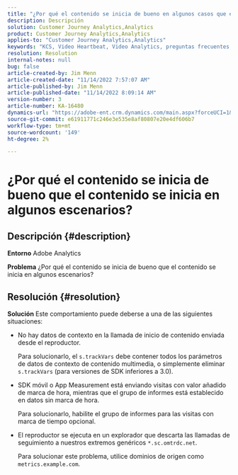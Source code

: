 ```yaml
---
title: "¿Por qué el contenido se inicia de bueno en algunos casos que el contenido se inicia?"
description: Descripción
solution: Customer Journey Analytics,Analytics
product: Customer Journey Analytics,Analytics
applies-to: "Customer Journey Analytics,Analytics"
keywords: "KCS, Video Heartbeat, Video Analytics, preguntas frecuentes, inicios de contenido, inicios de contenido buenos, Adobe Analytics"
resolution: Resolution
internal-notes: null
bug: false
article-created-by: Jim Menn
article-created-date: "11/14/2022 7:57:07 AM"
article-published-by: Jim Menn
article-published-date: "11/14/2022 8:09:14 AM"
version-number: 3
article-number: KA-16480
dynamics-url: "https://adobe-ent.crm.dynamics.com/main.aspx?forceUCI=1&pagetype=entityrecord&etn=knowledgearticle&id=f2f8c0e9-f163-ed11-9561-6045bd006b4b"
source-git-commit: e61911771c246e3e535e8af80807e20e4df606b7
workflow-type: tm+mt
source-wordcount: '149'
ht-degree: 2%

---
```


# ¿Por qué el contenido se inicia de bueno que el contenido se inicia en algunos escenarios?

## Descripción {#description}


<b>Entorno</b>
Adobe Analytics

<b>Problema</b>
¿Por qué el contenido se inicia de bueno que el contenido se inicia en algunos escenarios?


## Resolución {#resolution}


<b>Solución</b>
Este comportamiento puede deberse a una de las siguientes situaciones:

- No hay datos de contexto en la llamada de inicio de contenido enviada desde el reproductor.

   Para solucionarlo, el `s.trackVars` debe contener todos los parámetros de datos de contexto de contenido multimedia, o simplemente eliminar `s.trackVars` (para versiones de SDK inferiores a 3.0).
- SDK móvil o App Measurement está enviando visitas con valor añadido de marca de hora, mientras que el grupo de informes está establecido en datos sin marca de hora.

   Para solucionarlo, habilite el grupo de informes para las visitas con marca de tiempo opcional.
- El reproductor se ejecuta en un explorador que descarta las llamadas de seguimiento a nuestros extremos genéricos `*.sc.omtrdc.net`.

   Para solucionar este problema, utilice dominios de origen como `metrics.example.com`.

